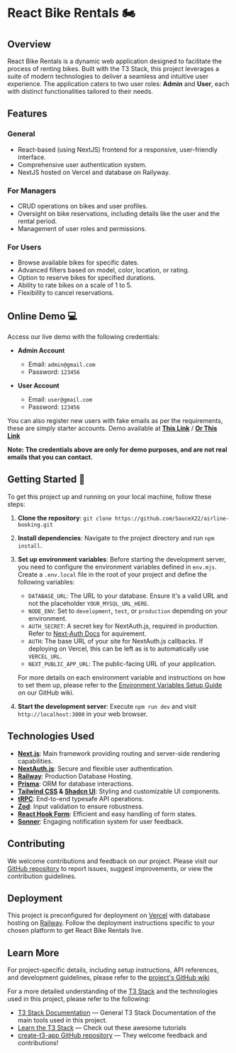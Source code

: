 # React Bike Rentals 🏍️

## Overview

React Bike Rentals is a dynamic web application designed to facilitate the process of renting bikes. Built with the T3 Stack, this project leverages a suite of modern technologies to deliver a seamless and intuitive user experience.
The application caters to two user roles: **Admin** and **User**, each with distinct functionalities tailored to their needs.

## Features

### General

- React-based (using NextJS) frontend for a responsive, user-friendly interface.
- Comprehensive user authentication system.
- NextJS hosted on Vercel and database on Railyway.

### For Managers

- CRUD operations on bikes and user profiles.
- Oversight on bike reservations, including details like the user and the rental period.
- Management of user roles and permissions.

### For Users

- Browse available bikes for specific dates.
- Advanced filters based on model, color, location, or rating.
- Option to reserve bikes for specified durations.
- Ability to rate bikes on a scale of 1 to 5.
- Flexibility to cancel reservations.

## Online Demo 💻

Access our live demo with the following credentials:

- **Admin Account**

  - Email: `admin@gmail.com`
  - Password: `123456`

- **User Account**
  - Email: `user@gmail.com`
  - Password: `123456`

You can also register new users with fake emails as per the requirements, these are simply starter accounts.
Demo available at [**This Link**](https://airlines.saucex.cc/) / [**Or This Link**](https://airline-booking-mu.vercel.app/home)

**Note: The credentials above are only for demo purposes, and are not real emails that you can contact.**

## Getting Started 🌟

To get this project up and running on your local machine, follow these steps:

1. **Clone the repository**: `git clone https://github.com/SauceX22/airline-booking.git`
2. **Install dependencies**: Navigate to the project directory and run `npm install`.
3. **Set up environment variables**: Before starting the development server, you need to configure the environment variables defined in `env.mjs`. Create a `.env.local` file in the root of your project and define the following variables:

   - `DATABASE_URL`: The URL to your database. Ensure it's a valid URL and not the placeholder `YOUR_MYSQL_URL_HERE`.
   - `NODE_ENV`: Set to `development`, `test`, or `production` depending on your environment.
   - `AUTH_SECRET`: A secret key for NextAuth.js, required in production. Refer to [Next-Auth Docs](https://next-auth.js.org/configuration/options#secret) for aquirement.
   - `AUTH`: The base URL of your site for NextAuth.js callbacks. If deploying on Vercel, this can be left as is to automatically use `VERCEL_URL`.
   - `NEXT_PUBLIC_APP_URL`: The public-facing URL of your application.

   For more details on each environment variable and instructions on how to set them up, please refer to the [Environment Variables Setup Guide](https://github.com/SauceX22/airline-booking/wiki/Environment-Variables-Setup) on our GitHub wiki.

4. **Start the development server**: Execute `npm run dev` and visit `http://localhost:3000` in your web browser.

## Technologies Used

- **[Next.js](https://nextjs.org)**: Main framework providing routing and server-side rendering capabilities.
- **[NextAuth.js](https://next-auth.js.org)**: Secure and flexible user authentication.
- **[Railway](https://railway.app)**: Production Database Hosting.
- **[Prisma](https://prisma.io)**: ORM for database interactions.
- **[Tailwind CSS](https://tailwindcss.com) & [Shadcn UI](https://ui.shadcn.com/)**: Styling and customizable UI components.
- **[tRPC](https://trpc.io)**: End-to-end typesafe API operations.
- **[Zod](https://zod.dev/)**: Input validation to ensure robustness.
- **[React Hook Form](https://react-hook-form.com/)**: Efficient and easy handling of form states.
- **[Sonner](https://sonner.emilkowal.ski/)**: Engaging notification system for user feedback.

## Contributing

We welcome contributions and feedback on our project. Please visit our [GitHub repository](https://github.com/SauceX22/airline-booking) to report issues, suggest improvements, or view the contribution guidelines.

## Deployment

This project is preconfigured for deployment on [Vercel](https://vercel.com) with database hosting on [Railway](https://railway.app). Follow the deployment instructions specific to your chosen platform to get React Bike Rentals live.

## Learn More

For project-specific details, including setup instructions, API references, and development guidelines, please refer to the [project's GitHub wiki](https://github.com/SauceX22/airline-booking/wiki)

For a more detailed understanding of the [T3 Stack](https://create.t3.gg/) and the technologies used in this project, please refer to the following:

- [T3 Stack Documentation](https://create.t3.gg/) — General T3 Stack Documentation of the main tools used in this project.
- [Learn the T3 Stack](https://create.t3.gg/en/faq#what-learning-resources-are-currently-available) — Check out these awesome tutorials
- [create-t3-app GitHub repository](https://github.com/t3-oss/create-t3-app) — They welcome feedback and contributions!
